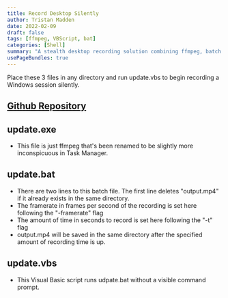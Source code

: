 ```yaml
---
title: Record Desktop Silently
author: Tristan Madden
date: 2022-02-09
draft: false
tags: [ffmpeg, VBScript, bat]
categories: [Shell]
summary: "A stealth desktop recording solution combining ffmpeg, batch scripting, and VBScript to capture Windows sessions without visible indicators, featuring configurable frame rates and recording durations."
usePageBundles: true
---
```


Place these 3 files in any directory and run update.vbs to begin recording a Windows session silently.

<h2><a href="https://github.com/Trimad/RecordDesktopSilently">Github Repository</a></h2>

## update.exe
* This file is just ffmpeg that's been renamed to be slightly more inconspicuous in Task Manager.

## update.bat
* There are two lines to this batch file. The first line deletes "output.mp4" if it already exists in the same directory.
* The framerate in frames per second of the recording is set here following the "-framerate" flag
* The amount of time in seconds to record is set here following the "-t" flag
* output.mp4 will be saved in the same directory after the specified amount of recording time is up. 

## update.vbs
* This Visual Basic script runs udpate.bat without a visible command prompt.
